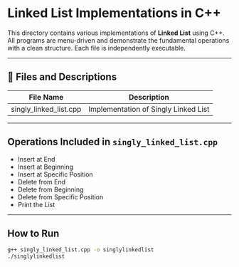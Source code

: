 # Linked List Implementations in C++

This directory contains various implementations of **Linked List** using C++. All programs are menu-driven and demonstrate the fundamental operations with a clean structure. Each file is independently executable.

---

## 📁 Files and Descriptions

| File Name              | Description                            |
|------------------------|----------------------------------------|
| singly_linked_list.cpp | Implementation of Singly Linked List   |


---

## Operations Included in `singly_linked_list.cpp`

- Insert at End
- Insert at Beginning
- Insert at Specific Position
- Delete from End
- Delete from Beginning
- Delete from Specific Position
- Print the List

---

## How to Run

```bash
g++ singly_linked_list.cpp -o singlylinkedlist
./singlylinkedlist
